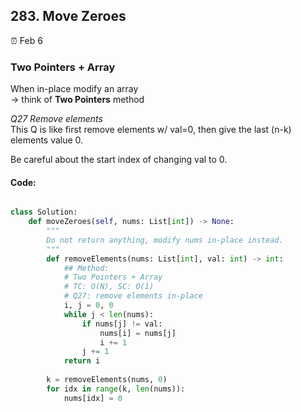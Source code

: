 ## 283. Move Zeroes

:alarm_clock: Feb 6

### Two Pointers + Array

When in-place modify an array  \
-> think of **Two Pointers** method

*Q27 Remove elements*\
This Q is like first remove elements w/ val=0, then give the last (n-k) elements value 0.

Be careful about the start index of changing val to 0.

#### Code:
```python

class Solution:
    def moveZeroes(self, nums: List[int]) -> None:
        """
        Do not return anything, modify nums in-place instead.
        """
        def removeElements(nums: List[int], val: int) -> int:
            ## Method:
            # Two Pointers + Array
            # TC: O(N), SC: O(1)
            # Q27: remove elements in-place 
            i, j = 0, 0
            while j < len(nums):
                if nums[j] != val:
                    nums[i] = nums[j]
                    i += 1
                j += 1
            return i
        
        k = removeElements(nums, 0)
        for idx in range(k, len(nums)):
            nums[idx] = 0

```
